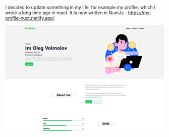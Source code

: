 I decided to update something in my life, for example my profile, which I wrote a long time ago in react. It is now written in NuxtJs - https://my-profile-nuxt.netlify.app/


![](https://github.com/Volmol16/My-Profile-Nuxt/blob/main/_nuxt/%D0%A1%D0%BA%D1%80%D0%B8%D0%BD%D1%88%D0%BE%D1%82%20%D1%81%D0%B4%D0%B5%D0%BB%D0%B0%D0%BD%D0%BD%D1%8B%D0%B9%202024-09-29%20%D0%B2%2010.51.19.png)
